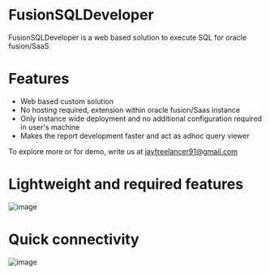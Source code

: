 # FusionSQLDeveloper
FusionSQLDeveloper is a web based solution to execute SQL for oracle fusion/SaaS

# Features
- Web based custom solution
- No hosting required, extension within oracle fusion/Saas instance
- Only instance wide deployment and no additional configuration required in user's machine
- Makes the report development faster and act as adhoc query viewer
  
To explore more or for demo, write us at jayfreelancer91@gmail.com

# Lightweight and required features
![image](https://github.com/JayFreelancer/FusionSQLDeveloper/assets/70473214/c84b40da-ae92-453a-ae3c-92fd4ecaf239)



# Quick connectivity
![image](https://github.com/JayFreelancer/FusionSQLDeveloper/assets/70473214/9fa669ef-8d3c-4618-b9ea-a4712d6a8b6e)








